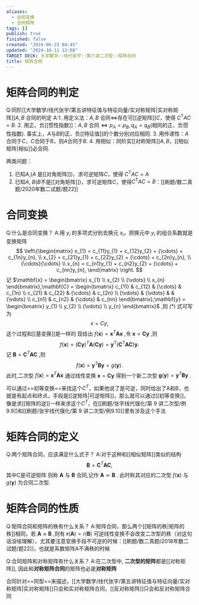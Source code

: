 ```yaml
---
aliases:
  - 合同变换
  - 合同矩阵
tags: []
publish: true
finished: false
created: "2024-06-23 04:45"
updated: "2024-10-11 12:08"
TARGET DECK: 大学数学::线代张宇::第六讲二次型::矩阵合同
title: 矩阵合同
---
```

# 矩阵合同的判定

Q:同阶[[大学数学/线代张宇/第五讲特征值与特征向量/实对称矩阵|实对称矩阵]]$A,B$ 合同的判定
A:1. 用定义法：$A,B$ 合同$\Leftrightarrow$存在可[[逆矩阵]]$C$，使得 $C^\mathrm{T}AC=B.$
2. 用正、负[[惯性指数]]：$A,B$ 合同$\Leftrightarrow p_A=p_B,q_A=q_B$(相同的正、负惯性指数).
事实上，$A$与$B$的正、负[[特征值]]的个数分别对应相同.
3. 用传递性：$A$合同于$C$，$C$合同于$B$，则$A$合同于$B.$
4. 用相似：同阶实[[对称矩阵]]$A,B$，[[相似矩阵|相似]]必合同.

两类问题：
1. 已知$A,$($A$ 是[[对角矩阵]])，求可逆矩阵$C$，使得 $C^\mathrm{T}AC=A$
2. 已知$A,$ $B$($B$不是[[对角矩阵]])，求可逆矩阵$C$，使得$C^\mathrm{T}AC=B$：[[刷题/数二真题/2020年数二试题/题22]]

# 合同变换
Q:什么是合同变换？
A:用 $y_{i}$ 的多项式分别去换元 $x_{i}$，把换元中 $y_{i}$ 的组合系数就是变换矩阵 
$$
\left\{\begin{matrix} x_{1} = c_{11}y_{1} + c_{12}y_{2} + {\cdots} + c_{1n}y_{n}, \\ x_{2} = c_{21}y_{1} + c_{22}y_{2} + {\cdots} + c_{2n}y_{n}, \\ {\cdots}{\cdots} \\ x_{n} = c_{n1}y_{1} + c_{n2}y_{2} + {\cdots} + c_{nn}y_{n}, \end{matrix} \right.
$$
记 $\mathbf{x} = \begin{bmatrix} x_{1} \\ x_{2} \\ {\vdots} \\ x_{n} \end{bmatrix},\mathbf{C} = \begin{bmatrix} c_{11} & c_{12} & {\cdots} & c_{1n} \\ c_{21} & c_{22} & {\cdots} & c_{2n} \\ {\vdots} & {\vdots} & & {\vdots} \\ c_{n1} & c_{n2} & {\cdots} & c_{nn} \end{bmatrix},\mathbf{y} = \begin{bmatrix} y_{1} \\ y_{2} \\ {\vdots} \\ y_{n} \end{bmatrix}$ ,则 $(*)$ 式可写为
$$
x = Cy,
$$
这个过程和[[基变换]]是一样的 
现给出 $f\left( \mathbf{x} \right) = {\mathbf{x}}^{T}\mathbf{A}\mathbf{x}$ ,令 $\mathbf{x} = \mathbf{C}\mathbf{y}$ ,则
$$
f\left( \mathbf{x} \right) = {\left( \mathbf{C}\mathbf{y} \right)}^{T}\mathbf{A}\left( \mathbf{C}\mathbf{y} \right) = {\mathbf{y}}^{T}\left( {\mathbf{C}}^{T}\mathbf{A}\mathbf{C} \right)\mathbf{y}.
$$
记 $\mathbf{B} = {\mathbf{C}}^{T}\mathbf{A}\mathbf{C}$ ,则
$$
f\left( \mathbf{x} \right) = {\mathbf{y}}^{T}\mathbf{B}\mathbf{y} = g\left( \mathbf{y} \right).
$$
此时,二次型 $f\left( \mathbf{x} \right) = {\mathbf{x}}^{T}\mathbf{A}\mathbf{x}$ 通过线性变换 $\mathbf{x} = \mathbf{C}\mathbf{y}$ 得到一个新二次型 $\mathbf{g}\left( \mathbf{y} \right) = {\mathbf{y}}^{T}\mathbf{B}\mathbf{y}$ .

可以通过==初等变换==来找这个$C^{T}$，如果他说了是可逆，同时给出了A和B，也就是有起点和终点，手段是[[逆矩阵|可逆矩阵]]，那么就可以通过[[初等变换]]，像是求[[矩阵的逆]]一样来求这个$C^{T}$，在[[刷题/张宇线代强化/第 9 讲二次型/例9.9]]和[[刷题/张宇线代强化/第 9 讲二次型/例9.10]]里有涉及这个手法

# 矩阵合同的定义
Q:两个矩阵合同，应该满足什么式子？
A:对于这种和[[相似矩阵]]类似的结构
$$
\mathbf{B} = {\mathbf{C}}^{T}\mathbf{A}\mathbf{C},
$$
其中C是可逆矩阵
则称 $\mathbf{A}$ 与 $\mathbf{B}$ 合同,记作 $\mathbf{A} {\simeq} \mathbf{B}$ . 此时称其对应的二次型 $f\left( \mathbf{x} \right)$ 与 $g\left( \mathbf{y} \right)$ 为合同二次型.

# 矩阵合同的性质
Q:矩阵合同和矩阵的秩有什么关系？
A:矩阵合同，那么两个[[矩阵的秩|矩阵的秩]]相同，若 $\mathbf{A} {\approx} \mathbf{B}$ ,则有 $\mathbf{r}\left( \mathbf{A} \right) = r\left( \mathbf{B} \right)$
可逆线性变换不会改变二次型的秩（对这句话没啥理解），尤其要注意变换手段不可逆的时候：[[刷题/数二真题/2018年数二试题/题22]]，也就是系数矩阵A不满秩的时候

Q:合同矩阵和对称矩阵有什么关系？
A:在二次型中, **二次型的矩阵**都是[[对称矩阵]], 因此和**对称矩阵合同**的矩阵也必是**对称矩阵**

合同针对==同型==来描述，[[大学数学/线代张宇/第五讲特征值与特征向量/实对称矩阵|实对称矩阵]]只会和实对称矩阵合同，[[反对称矩阵]]只会和反对称矩阵合同

